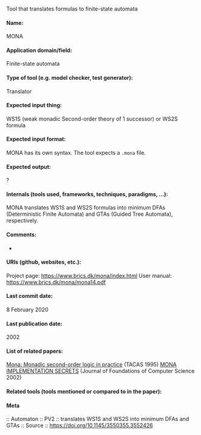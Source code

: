 Tool that translates formulas to finite-state automata

#### Name:
MONA

#### Application domain/field:
Finite-state automata

#### Type of tool (e.g. model checker, test generator):
Translator

#### Expected input thing:
WS1S (weak monadic Second-order theory of 1 successor) or WS2S formula 

#### Expected input format:
MONA has its own syntax. The tool expects a `.mona` file.

#### Expected output:
?

#### Internals (tools used, frameworks, techniques, paradigms, ...):
MONA translates WS1S and WS2S formulas into minimum DFAs (Deterministic Finite Automata) and GTAs (Guided Tree Automata), respectively.

#### Comments:
-

#### URIs (github, websites, etc.):
Project page: https://www.brics.dk/mona/index.html
User manual: https://www.brics.dk/mona/mona14.pdf

#### Last commit date:
8 February 2020

#### Last publication date:
2002

#### List of related papers:
[Mona: Monadic second-order logic in practice](https://doi.org/10.1007/3-540-60630-0_5) (TACAS 1995)
[MONA IMPLEMENTATION SECRETS](https://doi.org/10.1142/S012905410200128X) (Journal of Foundations of Computer Science 2002)

#### Related tools (tools mentioned or compared to in the paper):

#### Meta
:: Automaton
:: PV2 :: translates WS1S and WS2S into minimum DFAs and GTAs
:: Source :: https://doi.org/10.1145/3550355.3552426